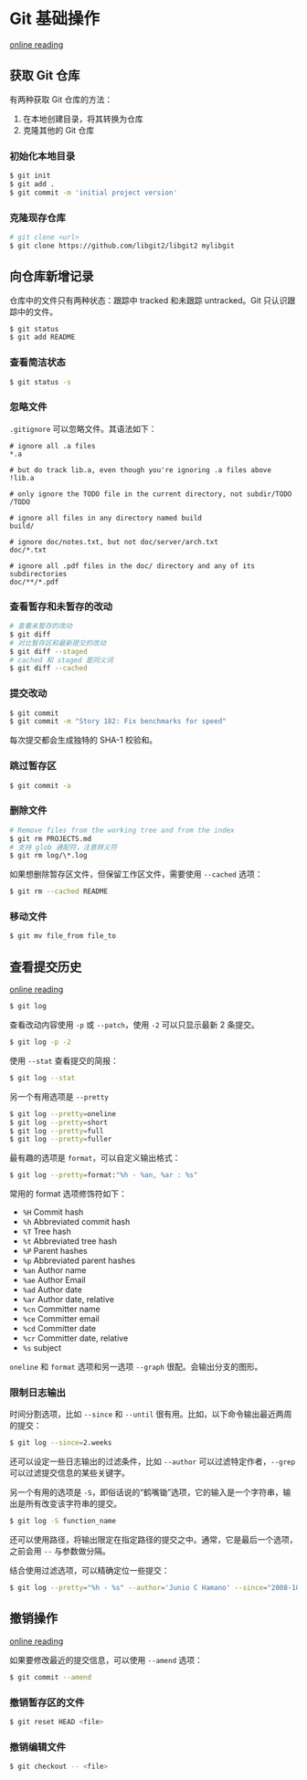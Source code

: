 # Git 基础操作
[online reading](https://git-scm.com/book/en/v2/Git-Basics-Getting-a-Git-Repository)

## 获取 Git 仓库
有两种获取 Git 仓库的方法：
1. 在本地创建目录，将其转换为仓库
2. 克隆其他的 Git 仓库

### 初始化本地目录

```sh
$ git init
$ git add .
$ git commit -m 'initial project version'
```

### 克隆现存仓库

```sh
# git clone <url>
$ git clone https://github.com/libgit2/libgit2 mylibgit
```

## 向仓库新增记录
仓库中的文件只有两种状态：跟踪中 tracked 和未跟踪 untracked。Git 只认识跟踪中的文件。

```sh
$ git status
$ git add README
```

### 查看简洁状态

```sh
$ git status -s
```

### 忽略文件

`.gitignore` 可以忽略文件。其语法如下：

```
# ignore all .a files
*.a

# but do track lib.a, even though you're ignoring .a files above
!lib.a

# only ignore the TODO file in the current directory, not subdir/TODO
/TODO

# ignore all files in any directory named build
build/

# ignore doc/notes.txt, but not doc/server/arch.txt
doc/*.txt

# ignore all .pdf files in the doc/ directory and any of its subdirectories
doc/**/*.pdf
```

### 查看暂存和未暂存的改动

```sh
# 查看未暂存的改动
$ git diff
# 对比暂存区和最新提交的改动
$ git diff --staged
# cached 和 staged 是同义词
$ git diff --cached
```

### 提交改动

```sh
$ git commit
$ git commit -m "Story 182: Fix benchmarks for speed"
```

每次提交都会生成独特的 SHA-1 校验和。

### 跳过暂存区

```sh
$ git commit -a
```

### 删除文件

```sh
# Remove files from the working tree and from the index
$ git rm PROJECTS.md
# 支持 glob 通配符，注意转义符
$ git rm log/\*.log
```

如果想删除暂存区文件，但保留工作区文件，需要使用 `--cached` 选项：

```sh
$ git rm --cached README
```

### 移动文件

```sh
$ git mv file_from file_to
```

## 查看提交历史
[online reading](https://git-scm.com/book/en/v2/Git-Basics-Viewing-the-Commit-History)

```sh
$ git log
```

查看改动内容使用 `-p` 或 `--patch`，使用 `-2` 可以只显示最新 2 条提交。

```sh
$ git log -p -2
```

使用 `--stat` 查看提交的简报：

```sh
$ git log --stat
```

另一个有用选项是 `--pretty`

```sh
$ git log --pretty=oneline
$ git log --pretty=short
$ git log --pretty=full
$ git log --pretty=fuller
```

最有趣的选项是 `format`，可以自定义输出格式：

```sh
$ git log --pretty=format:"%h - %an, %ar : %s"
```

常用的 format 选项修饰符如下：

* `%H` Commit hash
* `%h` Abbreviated commit hash
* `%T` Tree hash
* `%t` Abbreviated tree hash
* `%P` Parent hashes
* `%p` Abbreviated parent hashes
* `%an` Author name
* `%ae` Author Email
* `%ad` Author date
* `%ar` Author date, relative
* `%cn` Committer name
* `%ce` Committer email
* `%cd` Committer date
* `%cr` Committer date, relative
* `%s` subject

`oneline` 和 `format` 选项和另一选项 `--graph` 很配。会输出分支的图形。

### 限制日志输出

时间分割选项，比如 `--since` 和 `--until` 很有用。比如，以下命令输出最近两周的提交：

```sh
$ git log --since=2.weeks
```

还可以设定一些日志输出的过滤条件，比如 `--author` 可以过滤特定作者，`--grep` 可以过滤提交信息的某些关键字。

另一个有用的选项是 `-S`，即俗话说的“鹤嘴锄”选项，它的输入是一个字符串，输出是所有改变该字符串的提交。

```sh
$ git log -S function_name
```

还可以使用路径，将输出限定在指定路径的提交之中。通常，它是最后一个选项，之前会用 `--` 与参数做分隔。

结合使用过滤选项，可以精确定位一些提交：

```sh
$ git log --pretty="%h - %s" --author='Junio C Hamano' --since="2008-10-01" --before="2008-11-01" --no-merges -- t/
```

## 撤销操作
[online reading](https://git-scm.com/book/en/v2/Git-Basics-Undoing-Things)

如果要修改最近的提交信息，可以使用 `--amend` 选项：

```sh
$ git commit --amend
```

### 撤销暂存区的文件

```sh
$ git reset HEAD <file>
```

### 撤销编辑文件

```sh
$ git checkout -- <file>
```
